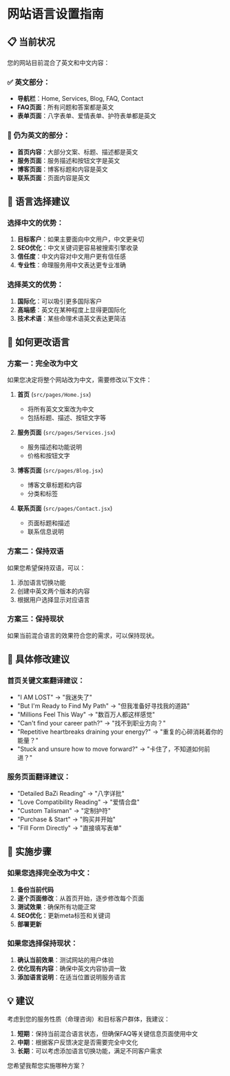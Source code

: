 # 网站语言设置指南

## 📋 当前状况
您的网站目前混合了英文和中文内容：

### ✅ 英文部分：
- **导航栏**：Home, Services, Blog, FAQ, Contact
- **FAQ页面**：所有问题和答案都是英文
- **表单页面**：八字表单、爱情表单、护符表单都是英文

### 🔄 仍为英文的部分：
- **首页内容**：大部分文案、标题、描述都是英文
- **服务页面**：服务描述和按钮文字是英文
- **博客页面**：博客标题和内容是英文
- **联系页面**：页面内容是英文

## 🎯 语言选择建议

### 选择中文的优势：
1. **目标客户**：如果主要面向中文用户，中文更亲切
2. **SEO优化**：中文关键词更容易被搜索引擎收录
3. **信任度**：中文内容对中文用户更有信任感
4. **专业性**：命理服务用中文表达更专业准确

### 选择英文的优势：
1. **国际化**：可以吸引更多国际客户
2. **高端感**：英文在某种程度上显得更国际化
3. **技术术语**：某些命理术语英文表达更简洁

## 🔧 如何更改语言

### 方案一：完全改为中文
如果您决定将整个网站改为中文，需要修改以下文件：

1. **首页** (`src/pages/Home.jsx`)
   - 将所有英文文案改为中文
   - 包括标题、描述、按钮文字等

2. **服务页面** (`src/pages/Services.jsx`)
   - 服务描述和功能说明
   - 价格和按钮文字

3. **博客页面** (`src/pages/Blog.jsx`)
   - 博客文章标题和内容
   - 分类和标签

4. **联系页面** (`src/pages/Contact.jsx`)
   - 页面标题和描述
   - 联系信息说明

### 方案二：保持双语
如果您希望保持双语，可以：
1. 添加语言切换功能
2. 创建中英文两个版本的内容
3. 根据用户选择显示对应语言

### 方案三：保持现状
如果当前混合语言的效果符合您的需求，可以保持现状。

## 📝 具体修改建议

### 首页关键文案翻译建议：
- "I AM LOST" → "我迷失了"
- "But I'm Ready to Find My Path" → "但我准备好寻找我的道路"
- "Millions Feel This Way" → "数百万人都这样感觉"
- "Can't find your career path?" → "找不到职业方向？"
- "Repetitive heartbreaks draining your energy?" → "重复的心碎消耗着你的能量？"
- "Stuck and unsure how to move forward?" → "卡住了，不知道如何前进？"

### 服务页面翻译建议：
- "Detailed BaZi Reading" → "八字详批"
- "Love Compatibility Reading" → "爱情合盘"
- "Custom Talisman" → "定制护符"
- "Purchase & Start" → "购买并开始"
- "Fill Form Directly" → "直接填写表单"

## 🚀 实施步骤

### 如果您选择完全改为中文：
1. **备份当前代码**
2. **逐个页面修改**：从首页开始，逐步修改每个页面
3. **测试效果**：确保所有功能正常
4. **SEO优化**：更新meta标签和关键词
5. **部署更新**

### 如果您选择保持现状：
1. **确认当前效果**：测试网站的用户体验
2. **优化现有内容**：确保中英文内容协调一致
3. **添加语言说明**：在适当位置说明服务语言

## 💡 建议
考虑到您的服务性质（命理咨询）和目标客户群体，我建议：

1. **短期**：保持当前混合语言状态，但确保FAQ等关键信息页面使用中文
2. **中期**：根据客户反馈决定是否需要完全中文化
3. **长期**：可以考虑添加语言切换功能，满足不同客户需求

您希望我帮您实施哪种方案？ 